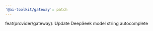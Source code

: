 ```yaml
---
'@ai-toolkit/gateway': patch
---
```


feat(provider/gateway): Update DeepSeek model string autocomplete
